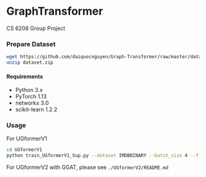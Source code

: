 # GraphTransformer

CS 6208 Group Project

### Prepare Dataset

```bash
wget https://github.com/daiquocnguyen/Graph-Transformer/raw/master/dataset.zip
unzip dataset.zip
```

#### Requirements
- Python 	3.x
- PyTorch	1.13
- networkx 	3.0
- scikit-learn	1.2.2

### Usage

For UGformerV1

```bash
cd UGformerV1
python train_UGformerV1_Sup.py --dataset IMDBBINARY --batch_size 4 --ff_hidden_size 1024 --fold_idx 1 --num_neighbors 8 --num_epochs 50 --num_timesteps 4 --learning_rate 0.0005 --model_name IMDBBINARY_bs4_fold1_1024_8_idx0_4_1
```

For UGformerV2 with GGAT, please see `./UGformerV2/README.md`
